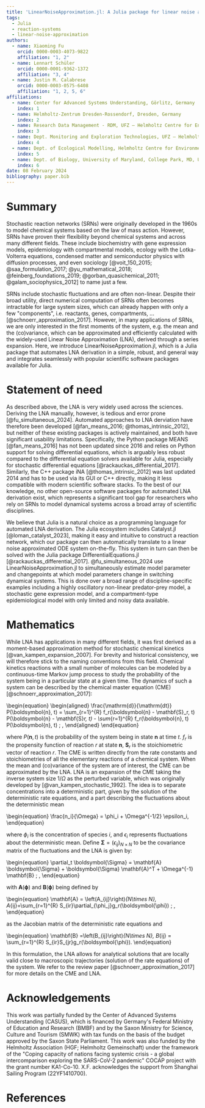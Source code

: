 ```yaml
---
title: 'LinearNoiseApproximation.jl: A Julia package for linear noise approximation of stochastic reaction networks'
tags:
  - Julia
  - reaction-systems
  - linear-noise-approximation
authors:
  - name: Xiaoming Fu
    orcid: 0000-0003-4073-9822
    affiliation: "1, 2"
  - name: Lennart Schüler
    orcid: 0000-0001-9362-1372
    affiliation: "3, 4"
  - name: Justin M. Calabrese
    orcid: 0000-0003-0575-6408
    affiliation: "1, 2, 5, 6"
affiliations:
  - name: Center for Advanced Systems Understanding, Görlitz, Germany
    index: 1
  - name: Helmholtz-Zentrum Dresden-Rossendorf, Dresden, Germany
    index: 2
  - name: Research Data Management - RDM, UFZ – Helmholtz Centre for Environmental Research, Leipzig, Germany
    index: 3
  - name: Dept. Monitoring and Exploration Technologies, UFZ – Helmholtz Centre for Environmental Research, Leipzig, Germany
    index: 4
  - name: Dept. of Ecological Modelling, Helmholtz Centre for Environmental Research – UFZ, Leipzig, Germany
    index: 5
  - name: Dept. of Biology, University of Maryland, College Park, MD, USA
    index: 6
date: 08 February 2024
bibliography: paper.bib
---
```

# Summary

Stochastic reaction networks (SRNs) were originally developed in the 1960s to
model chemical systems based on the law of mass action. However, SRNs have
proven their flexibility beyond chemical systems and across many different
fields. These include biochemistry with gene expression models, epidemiology
with compartmental models, ecology with the Lotka-Volterra equations,
condensed matter and semiconductor physics with diffusion processes, and even
sociology [@voit_150_2015; @saa_formulation_2017; @yu_mathematical_2018;
@feinberg_foundations_2019; @gorban_quasichemical_2011;
@galam_sociophysics_2012] to name just a few.

SRNs include stochastic fluctuations and are often non-linear. Despite their
broad utility, direct numerical computation of SRNs often becomes intractable
for large system sizes, which can already happen with only a few "components",
i.e. reactants, genes, compartments, ... [@schnoerr_approximation_2017].
However, in many applications of SRNs, we are only interested in the first
moments of the system, e.g. the mean and the (co)variance, which can be
approximated and efficiently calculated with the widely-used Linear Noise
Approximation (LNA), derived through a series expansion. Here, we introduce
LinearNoiseApproximation.jl, which is a Julia package that automates LNA
derivation in a simple, robust, and general way and integrates seamlessly
with popular scientific software packages available for Julia.

# Statement of need

As described above, the LNA is very widely used across the sciences. Deriving
the LNA manually, however, is tedious and error prone [@fu_simultaneous_2024].
Automated approaches to LNA derviation have therefore been developed
[@fan_means_2016; @thomas_intrinsic_2012], but neither of these existing
packages is actively maintained, and both have significant usability
limitations. Specifically, the Python package MEANS [@fan_means_2016] has not
been updated since 2016 and relies on Python support for solving differential
equations, which is arguably less robust compared to the differential equation
solvers available for Julia, especially for stochastic differential equations
[@rackauckas_differential_2017]. Similarly, the C++ package iNA
[@thomas_intrinsic_2012] was last updated 2014 and has to be used via its GUI
or C++ directly, making it less compatible with modern scientific software
stacks. To the best of our knowledge, no other open-source software packages
for automated LNA derivation exist, which represents a significant tool gap
for researchers who rely on SRNs to model dynamical systems across a broad
array of scientific disciplines.

We believe that Julia is a natural choice as a programming language for
automated LNA derivation. The Julia ecosystem includes Catalyst.jl
[@loman_catalyst_2023], making it easy and intuitive to construct a reaction
network, which our package can then automatically translate to a linear noise
approximated ODE system on-the-fly. This system in turn can then be solved
with the Julia package DifferentialEquations.jl
[@rackauckas_differential_2017].
@fu_simultaneous_2024 use LinearNoiseApproximation.jl to simultaneously
estimate model parameter and changepoints at which model parameters change in
switching dynamical systems. This is done over a broad range of
discipline-specific examples including a highly oscillatory non-linear
predator-prey model, a stochastic gene expression model, and a
compartment-type epidemiological model with only limited and noisy data
available.

# Mathematics

While LNA has applications in many different fields, it was first derived as a
moment-based approximation method for stochastic chemical kinetics
[@van_kampen_expansion_2007]. For brevity and historical consistency, we will
therefore stick to the naming conventions from this field. Chemical kinetics
reactions with a small number of molecules can be modeled by a continuous-time
Markov jump process to study the probability of the system being in a
particular state at a given time. The dynamics of such a system can be
described by the chemical master equation (CME) [@schnoerr_approximation_2017]:

\begin{equation}
  \begin{aligned}
    \frac{\mathrm{d}}{\mathrm{dt}} P(\boldsymbol{n}, t) =
    \sum_{r=1}^{R} f_r(\boldsymbol{n} - \mathbf{S}_r, t) P(\boldsymbol{n} -
    \mathbf{S}_r, t) - \sum_{r=1}^{R} f_r(\boldsymbol{n}, t)
    P(\boldsymbol{n}, t) \; ,
  \end{aligned}
\end{equation}

where $P(\boldsymbol{n}, t)$ is the probability of the system being in state
$\boldsymbol{n}$ at time $t$. $f_r$ is the propensity function of reaction
$r$ at state $\boldsymbol{n}$, $\mathbf{S}_r$ is the stoichiometric vector
of reaction $r$.
The CME is written directly from the rate constants and stoichiometries of all
the elementary reactions of a chemical system. When the mean and (co)variance
of the system are of interest, the CME can be approximated by the LNA. LNA is
an expansion of the CME taking the inverse system size $1/\Omega$ as the
perturbed variable, which was originally developed by
[@van_kampen_stochastic_1992]. The idea is to separate concentrations into a
deterministic part, given by the solution of the deterministic rate equations,
and a part describing the fluctuations about the deterministic mean

\begin{equation}
  \frac{n_i}{\Omega} = \phi_i  + \Omega^{-1/2} \epsilon_i,
\end{equation}

where $\phi_i$ is the concentration of species $i$, and $\epsilon_i$
represents fluctuations about the deterministic mean. Define
$\boldsymbol{\Sigma}=\left(\epsilon_{ij}\right)_{N\times N}$ to be the
covariance matrix of the fluctuations and the LNA is given by:

\begin{equation}
  \partial_t \boldsymbol{\Sigma} = \mathbf{A} \boldsymbol{\Sigma} +
  \boldsymbol{\Sigma} \mathbf{A}^T +  \Omega^{-1} \mathbf{B} \; ,
\end{equation}

with $\mathbf{A}(\boldsymbol{\phi})$ and $\mathbf{B}(\boldsymbol{\phi})$ being
defined by 

\begin{equation}
  \mathbf{A} = \left(A_{ij}\right)_{N\times N}, A_{ij}=\sum_{r=1}^{R}
  S_{ir}\partial_{\phi_j}g_r(\boldsymbol{\phi}) \; ,
\end{equation}

as the Jacobian matrix of the deterministic rate equations and 

\begin{equation}
  \mathbf{B} =\left(B_{ij}\right)_{N\times N}, B_{ij} =
  \sum_{r=1}^{R} S_{ir}S_{jr}g_r(\boldsymbol{\phi}).
\end{equation}

In this formulation, the LNA allows for analytical solutions that are locally
valid close to macroscopic trajectories (solution of the rate equations) of
the system. We refer to the review paper [@schnoerr_approximation_2017]
for more details on the CME and LNA.

# Acknowledgements

This work was partially funded by the Center of Advanced Systems Understanding
(CASUS), which is financed by Germany's Federal Ministry of Education and
Research (BMBF) and by the Saxon Ministry for Science, Culture and Tourism
(SMWK) with tax funds on the basis of the budget approved by the Saxon State
Parliament. This work was also funded by the Helmholtz Association
(HGF; Helmholtz Gemeinschaft) under the framework of the "Coping capacity of
nations facing systemic crisis - a global intercomparison exploring the
SARS-CoV-2 pandemic" COCAP project with the grant number KA1-Co-10. X.F.
acknowledges the support from Shanghai Sailing Program (22YF1410700).

# References

